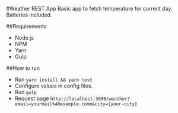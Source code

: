 #Weather REST App
Basic app to fetch temperature for current day. Batteries included.

##Requirements
- Node.js 
- NPM
- Yarn
- Gulp

##How to run

- Run `yarn install && yarn test`
- Configure values in config files.
- Run `gulp`
- Request page `http://localhost:3000/weather?email=yourmail%40example.comm&city={your-city}`
